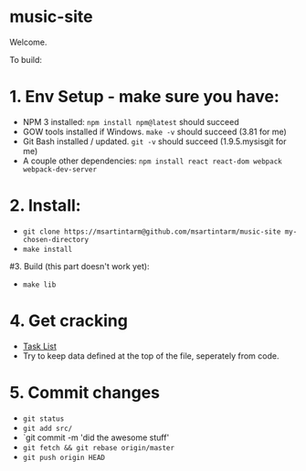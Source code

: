 # music-site

Welcome.

To build:

# 1. Env Setup - make sure you have:
- NPM 3 installed: `npm install npm@latest` should succeed 
- GOW tools installed if Windows. `make -v` should succeed (3.81 for me)
- Git Bash installed / updated. `git -v` should succeed (1.9.5.mysisgit for me)
- A couple other dependencies: `npm install react react-dom webpack webpack-dev-server`

# 2. Install:
- `git clone https://msartintarm@github.com/msartintarm/music-site my-chosen-directory`
- `make install`

#3. Build (this part doesn't work yet):
- `make lib`

# 4. Get cracking
- [Task List](./TASKLIST.md)
- Try to keep data defined at the top of the file, seperately from code.

# 5. Commit changes
- `git status`
- `git add src/`
- `git commit -m 'did the awesome stuff'
- `git fetch && git rebase origin/master`
- `git push origin HEAD`
